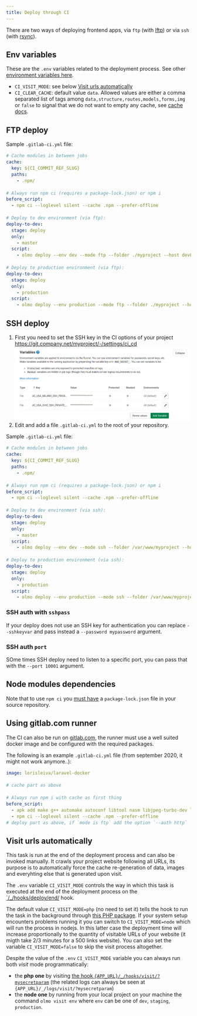 ```yaml
---
title: Deploy through CI
---
```


There are two ways of deploying frontend apps, via `ftp` (with [lftp](https://lftp.yar.ru/)) or via `ssh` (with [rsync](https://it.wikipedia.org/wiki/Rsync)).

## Env variables

These are the `.env` variables related to the deployment process. See other [environment variables here](./../configuration.md).

- `CI_VISIT_MODE`: see below [Visit urls automatically](#visit-urls-automatically)
- `CI_CLEAR_CACHE`: default value `data`. Allowed values are either a comma separated list of tags among `data,structure,routes,models,forms,img` or `false` to signal that we do not want to empty any cache, see [cache docs](../laravel-frontend/Cache.md).

## FTP deploy

Sample `.gitlab-ci.yml` file:

```yml
# Cache modules in between jobs
cache:
  key: ${CI_COMMIT_REF_SLUG}
  paths:
    - .npm/

# Always run npm ci (requires a package-lock.json) or npm i
before_script:
  - npm ci --loglevel silent --cache .npm --prefer-offline

# Deploy to dev environment (via ftp):
deploy-to-dev:
  stage: deploy
  only:
    - master
  script:
    - olmo deploy --env dev --mode ftp --folder ./myproject --host dev03.acanto.net --username myusername --password mypassword

# Deploy to production environment (via ftp):
deploy-to-dev:
  stage: deploy
  only:
    - production
  script:
    - olmo deploy --env production --mode ftp --folder ./myproject --host myproject.com --username myusername --password mypassword
```

## SSH deploy

1. First you need to set the SSH key in the CI options of your project https://git.company.net/myproject/-/settings/ci_cd ![gitlab-ci-variables](../../static/img/screenshots/gitlab-ci-variables.png)
2. Edit and add a file `.gitlab-ci.yml` to the root of your repository.

Sample `.gitlab-ci.yml` file:

```yml
# Cache modules in between jobs
cache:
  key: ${CI_COMMIT_REF_SLUG}
  paths:
    - .npm/

# Always run npm ci (requires a package-lock.json) or npm i
before_script:
  - npm ci --loglevel silent --cache .npm --prefer-offline

# Deploy to dev environment (via ssh):
deploy-to-dev:
  stage: deploy
  only:
    - master
  script:
    - olmo deploy --env dev --mode ssh --folder /var/www/myproject --host ubuntu@myproject.company.com --sshkeyvar MY_SSH_PRIVATE_KEY_VAR_NAME

# Deploy to production environment (via ssh):
deploy-to-dev:
  stage: deploy
  only:
    - production
  script:
    - olmo deploy --env production --mode ssh --folder /var/www/myproject --host ubuntu@myproject.com --sshkeyvar MY_SSH_PRIVATE_KEY_VAR_NAME
```

### SSH auth with `sshpass`

If your deploy does not use an SSH key for authentication you can replace `--sshkeyvar` and pass instead a `--password mypassword` argument.

### SSH auth `port`

SOme times SSH deploy need to listen to a specific port, you can pass that with the `--port 10001` argument.

## Node modules dependencies

Note that to use `npm ci` you [must have](https://docs.npmjs.com/cli/ci.html#description) a `package-lock.json` file in your source repository.

## Using gitlab.com runner

The CI can also be run on [gitlab.com](http://gitlab.com/), the runner must use a well suited docker image and be configured with the required packages.

The following is an example `.gitlab-ci.yml` file (from september 2020, it might not work anymore..):

```yml
image: lorisleiva/laravel-docker

# cache part as above

# Always run npm i with cache as first thing
before_script:
  - apk add make g++ automake autoconf libtool nasm libjpeg-turbo-dev lftp grep
  - npm ci --loglevel silent --cache .npm --prefer-offline
# deploy part as above, if `mode is ftp` add the option `--auth http`
```

## Visit urls automatically

This task is run at the end of the deployment process and can also be invoked manually. It crawls your project website following all URLs, its purpose is to automatically force the cache re-generation of data, images and everyhting else that is generated upon visit.

The `.env` variable `CI_VISIT_MODE` controls the way in which this task is executed at the end of the deployment process on the [`/\_/hooks/deploy/end/](../laravel-frontend/Hooks.md#deploy-end) hook.

The default value `CI_VISIT_MODE=php` (no need to set it) tells the hook to run the task in the background through [this PHP package](https://gitlab.com/acanto/crawler). If your system setup encounters problems running it you can switch to `CI_VISIT_MODE=node` which will run the process in nodejs. In this latter case the deployment time will increase proportionally to the quantity of visitable URLs of your website (it migth take 2/3 minutes for a 500 links website). You can also set the variable `CI_VISIT_MODE=false` to skip the visit process altogether.

Despite the value of the `.env` `CI_VISIT_MODE` variable you can always run both _visit_ mode programmatically:

- the **php one** by visiting [the hook `{APP_URL}/_/hooks/visit/?mysecretparam`](../laravel-frontend/Hooks.md#visit) (the related logs can always be seen at `{APP_URL}/_/logs/visit/?mysecretparam`)
- the **node one** by running from your local project on your machine the command `olmo visit env` where `env` can be one of `dev`, `staging`, `production`.
